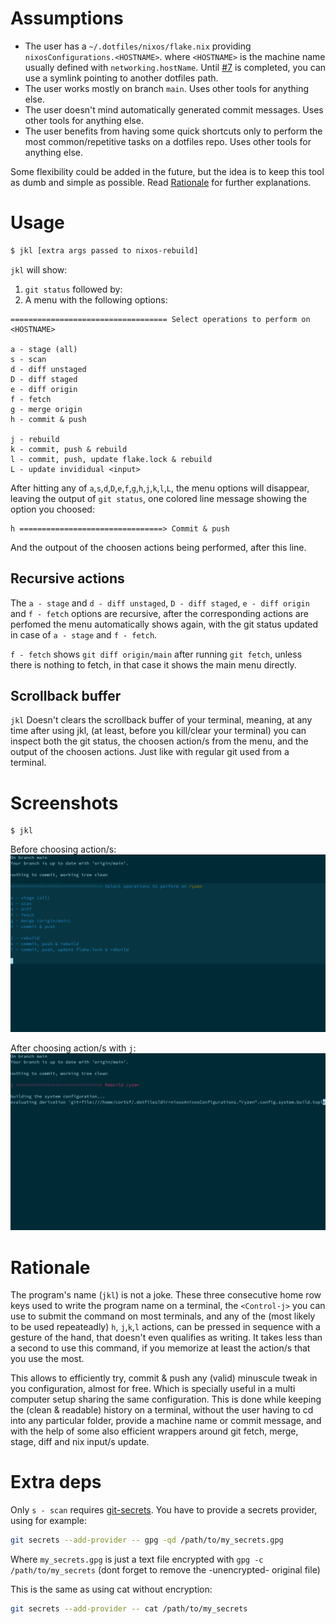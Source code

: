 # Assumptions
- The user has a `~/.dotfiles/nixos/flake.nix` providing `nixosConfigurations.<HOSTNAME>`. 
where `<HOSTNAME>` is the machine name usually defined with `networking.hostName`.
Until [#7](https://github.com/cortsf/jkl/issues/7) is completed, you can use a symlink pointing to another dotfiles path.
- The user works mostly on branch `main`. Uses other tools for anything else.
- The user doesn't mind automatically generated commit messages. Uses other tools for anything else.
- The user benefits from having some quick shortcuts only to perform the most common/repetitive tasks on a dotfiles repo. Uses other tools for anything else.

Some flexibility could be added in the future, but the idea is to keep this tool as dumb and simple as possible. Read [Rationale](#rationale) for further explanations.

# Usage

``` bash
$ jkl [extra args passed to nixos-rebuild]
```

`jkl` will show:

1. `git status` followed by:
2. A menu with the following options:

``` 
=================================== Select operations to perform on <HOSTNAME>

a - stage (all)
s - scan
d - diff unstaged
D - diff staged
e - diff origin
f - fetch
g - merge origin
h - commit & push

j - rebuild
k - commit, push & rebuild
l - commit, push, update flake.lock & rebuild
L - update invididual <input>
```

After hitting any of `a`,`s`,`d`,`D`,`e`,`f`,`g`,`h`,`j`,`k`,`l`,`L`, the menu options will disappear, leaving the output of `git status`, one colored line message showing the option you choosed:

``` 
h ================================> Commit & push
```

And the outpout of the choosen actions being performed, after this line.

## Recursive actions
The `a - stage` and `d - diff unstaged`, `D - diff staged`, `e - diff origin` and `f - fetch` options are recursive, after the corresponding actions are perfomed the menu automatically shows again, with the git status updated in case of `a - stage` and `f - fetch`.


`f - fetch` shows `git diff origin/main` after running `git fetch`, unless there is nothing to fetch, in that case it shows the main menu directly.


## Scrollback buffer
`jkl` Doesn't clears the scrollback buffer of your terminal, meaning, at any time after using jkl, (at least, before you kill/clear your terminal) you can inspect both the git status, the choosen action/s from the menu, and the output of the choosen actions. Just like with regular git used from a terminal.

# Screenshots
```
$ jkl
```

Before choosing action/s:
![alt text](https://github.com/cortsf/jkl/blob/main/jkl1.png?raw=true)

After choosing action/s with `j`:
![alt text](https://github.com/cortsf/jkl/blob/main/jkl2.png?raw=true)

# Rationale
The program's name (`jkl`) is not a joke. These three consecutive home row keys used to write the program name on a terminal, the `<Control-j>` you can use to submit the command on most terminals, and any of the (most likely to be used repeateadly) `h`, `j`,`k`,`l` actions, can be pressed in sequence with a gesture of the hand, that doesn't even qualifies as writing. It takes less than a second to use this command, if you memorize at least the action/s that you use the most.

This allows to efficiently try, commit & push any (valid) minuscule tweak in you configuration, almost for free. Which is specially useful in a multi computer setup sharing the same configuration. This is done while keeping the (clean & readable) history on a terminal, without the user having to cd into any particular folder, provide a machine name or commit message, and with the help of some also efficient wrappers around git fetch, merge, stage, diff and nix input/s update.

# Extra deps
Only `s - scan` requires [git-secrets](https://github.com/awslabs/git-secrets). You have to provide a secrets provider, using for example: 

``` bash
git secrets --add-provider -- gpg -qd /path/to/my_secrets.gpg
```

Where `my_secrets.gpg` is just a text file encrypted with `gpg -c /path/to/my_secrets` (dont forget to remove the -unencrypted- original file)

This is the same as using cat without encryption:

``` bash
git secrets --add-provider -- cat /path/to/my_secrets
```
